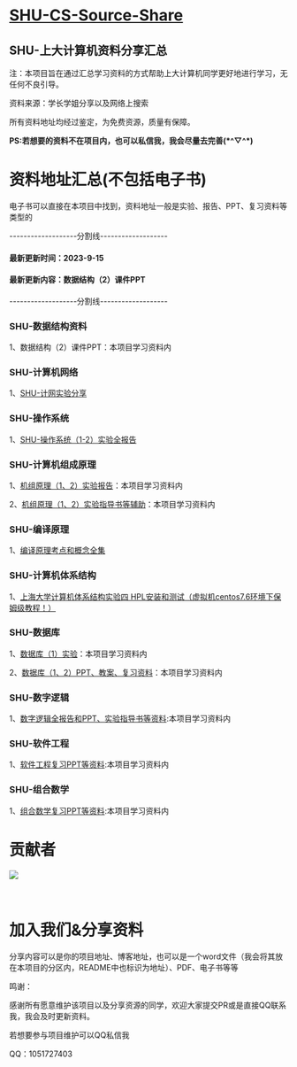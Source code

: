 # **[SHU-CS-Source-Share](https://github.com/1051727403/SHU-CS-Source-Share)**

## SHU-上大计算机资料分享汇总

注：本项目旨在通过汇总学习资料的方式帮助上大计算机同学更好地进行学习，无任何不良引导。

资料来源：学长学姐分享以及网络上搜索

所有资料地址均经过鉴定，为免费资源，质量有保障。

**PS:若想要的资料不在项目内，也可以私信我，我会尽量去完善(\*\^▽\^\*)**

# 资料地址汇总(不包括电子书)

电子书可以直接在本项目中找到，资料地址一般是实验、报告、PPT、复习资料等类型的

-------------------分割线-------------------

#### 最新更新时间：2023-9-15

#### 最新更新内容：数据结构（2）课件PPT



-------------------分割线-------------------

### SHU-数据结构资料

1、数据结构（2）课件PPT：本项目学习资料内



### SHU-计算机网络

1、[SHU-计网实验分享](https://github.com/1051727403/SHU-NetWork-report)

  

   



### SHU-操作系统

1、[SHU-操作系统（1-2）实验全报告](https://github.com/1051727403/SHU-OS-Report)

   





### SHU-计算机组成原理

1、[机组原理（1、2）实验报告](https://github.com/1051727403/SHU-CS-Source-Share/tree/main/%E5%AD%A6%E4%B9%A0%E8%B5%84%E6%96%99%EF%BC%88%E9%9D%9E%E7%94%B5%E5%AD%90%E4%B9%A6%EF%BC%89/%E8%AE%A1%E7%AE%97%E6%9C%BA%E7%BB%84%E6%88%90%E5%8E%9F%E7%90%86)：本项目学习资料内

2、[机组原理（1、2）实验指导书等辅助](https://github.com/1051727403/SHU-CS-Source-Share/tree/main/%E5%AD%A6%E4%B9%A0%E8%B5%84%E6%96%99%EF%BC%88%E9%9D%9E%E7%94%B5%E5%AD%90%E4%B9%A6%EF%BC%89/%E8%AE%A1%E7%AE%97%E6%9C%BA%E7%BB%84%E6%88%90%E5%8E%9F%E7%90%86)：本项目学习资料内

   

### SHU-编译原理

1、[编译原理考点和概念全集](https://icy-roadway-527.notion.site/96c5082078494e85994fd6c2e05c1893)

  

   

### SHU-计算机体系结构

1、[上海大学计算机体系结构实验四 HPL安装和测试（虚拟机centos7.6环境下保姆级教程！） ](https://blog.csdn.net/qq_51413628/article/details/130628390?spm=1001.2014.3001.5501) 

   



### SHU-数据库

1、[数据库（1）实验](https://github.com/1051727403/SHU-CS-Source-Share/tree/main/%E5%AD%A6%E4%B9%A0%E8%B5%84%E6%96%99%EF%BC%88%E9%9D%9E%E7%94%B5%E5%AD%90%E4%B9%A6%EF%BC%89/%E6%95%B0%E6%8D%AE%E5%BA%93/%E6%95%B0%E6%8D%AE%E5%BA%93%EF%BC%881%EF%BC%89%E5%AE%9E%E9%AA%8C)：本项目学习资料内

2、[数据库（1、2）PPT、教案、复习资料](https://github.com/1051727403/SHU-CS-Source-Share/tree/main/%E5%AD%A6%E4%B9%A0%E8%B5%84%E6%96%99%EF%BC%88%E9%9D%9E%E7%94%B5%E5%AD%90%E4%B9%A6%EF%BC%89/%E6%95%B0%E6%8D%AE%E5%BA%93)：本项目学习资料内

   

### SHU-数字逻辑

1、[数字逻辑全报告和PPT、实验指导书等资料](https://github.com/1051727403/SHU-CS-Source-Share/tree/main/%E5%AD%A6%E4%B9%A0%E8%B5%84%E6%96%99%EF%BC%88%E9%9D%9E%E7%94%B5%E5%AD%90%E4%B9%A6%EF%BC%89/%E6%95%B0%E5%AD%97%E9%80%BB%E8%BE%91):本项目学习资料内



### SHU-软件工程

1、[软件工程复习PPT等资料](https://github.com/1051727403/SHU-CS-Source-Share/tree/main/%E5%AD%A6%E4%B9%A0%E8%B5%84%E6%96%99%EF%BC%88%E9%9D%9E%E7%94%B5%E5%AD%90%E4%B9%A6%EF%BC%89/%E8%BD%AF%E4%BB%B6%E5%B7%A5%E7%A8%8B):本项目学习资料内

### SHU-组合数学

1、[组合数学复习PPT等资料](https://github.com/1051727403/SHU-CS-Source-Share/tree/main/%E5%AD%A6%E4%B9%A0%E8%B5%84%E6%96%99%EF%BC%88%E9%9D%9E%E7%94%B5%E5%AD%90%E4%B9%A6%EF%BC%89/%E7%BB%84%E5%90%88%E6%95%B0%E5%AD%A6):本项目学习资料内



# 贡献者

<a href="https://github.com/1051727403/SHU-CS-Source-Share/graphs/contributors">
  <img src="https://contrib.rocks/image?repo=eryajf/learn-github" />
</a>



​    

# 加入我们&分享资料

​	分享内容可以是你的项目地址、博客地址，也可以是一个word文件（我会将其放在本项目的分区内，README中也标识为地址）、PDF、电子书等等



鸣谢：

感谢所有愿意维护该项目以及分享资源的同学，欢迎大家提交PR或是直接QQ联系我，我会及时更新资料。

若想要参与项目维护可以QQ私信我

QQ：1051727403